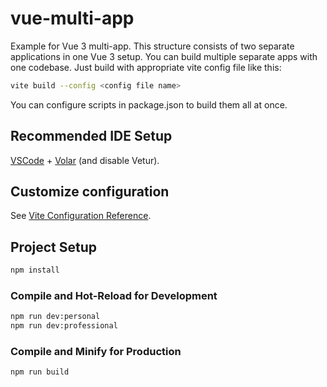 # vue-multi-app

Example for Vue 3 multi-app.
This structure consists of two separate applications in one Vue 3 setup.
You can build multiple separate apps with one codebase. Just build with appropriate vite config file like this:

```sh
vite build --config <config file name>
```
You can configure scripts in package.json to build them all at once.

## Recommended IDE Setup

[VSCode](https://code.visualstudio.com/) + [Volar](https://marketplace.visualstudio.com/items?itemName=Vue.volar) (and disable Vetur).

## Customize configuration

See [Vite Configuration Reference](https://vitejs.dev/config/).

## Project Setup

```sh
npm install
```

### Compile and Hot-Reload for Development

```sh
npm run dev:personal
npm run dev:professional

```

### Compile and Minify for Production

```sh
npm run build
```
